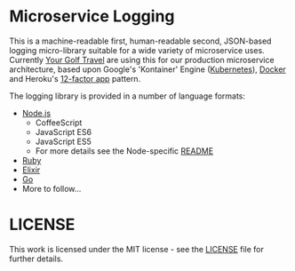 # Microservice Logging

This is a machine-readable first, human-readable second, JSON-based logging micro-library suitable for a wide variety of microservice uses. Currently [Your Golf Travel](http://www.yourgolftravel.com/) are using this for our production microservice architecture, based upon Google's 'Kontainer' Engine ([Kubernetes](http://kubernetes.io/)), [Docker](https://www.docker.com/) and Heroku's [12-factor app](http://12factor.net/) pattern.

The logging library is provided in a number of language formats:
* [Node.js](node)
  - CoffeeScript
  - JavaScript ES6
  - JavaScript ES5
  - For more details see the Node-specific [README](node/README.md)
* [Ruby](ruby)
* [Elixir](elixir)
* [Go](go)
* More to follow...

# LICENSE
This work is licensed under the MIT license - see the [LICENSE](LICENSE) file for further details.
